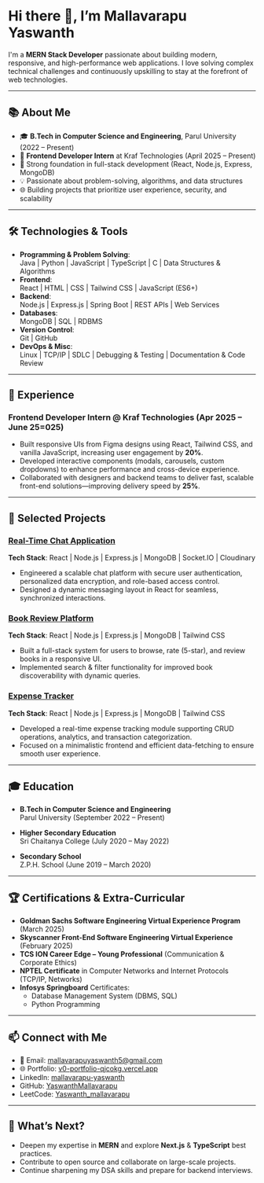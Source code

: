 # Hi there 👋, I’m Mallavarapu Yaswanth

I'm a **MERN Stack Developer** passionate about building modern, responsive, and high-performance web applications. I love solving complex technical challenges and continuously upskilling to stay at the forefront of web technologies.

---

## 📚 About Me

- 🎓 **B.Tech in Computer Science and Engineering**, Parul University (2022 – Present)  
- 💼 **Frontend Developer Intern** at Kraf Technologies (April 2025 – Present)  
- 🚀 Strong foundation in full-stack development (React, Node.js, Express, MongoDB)  
- 💡 Passionate about problem-solving, algorithms, and data structures  
- 🌐 Building projects that prioritize user experience, security, and scalability  

---

## 🛠️ Technologies & Tools

- **Programming & Problem Solving**:  
  Java | Python | JavaScript | TypeScript | C | Data Structures & Algorithms  
- **Frontend**:  
  React | HTML | CSS | Tailwind CSS | JavaScript (ES6+)  
- **Backend**:  
  Node.js | Express.js | Spring Boot | REST APIs | Web Services  
- **Databases**:  
  MongoDB | SQL | RDBMS  
- **Version Control**:  
  Git | GitHub  
- **DevOps & Misc**:  
  Linux | TCP/IP | SDLC | Debugging & Testing | Documentation & Code Review  

---

## 💼 Experience

### Frontend Developer Intern @ Kraf Technologies (Apr 2025 – June 25=025)
- Built responsive UIs from Figma designs using React, Tailwind CSS, and vanilla JavaScript, increasing user engagement by **20%**.
- Developed interactive components (modals, carousels, custom dropdowns) to enhance performance and cross-device experience.
- Collaborated with designers and backend teams to deliver fast, scalable front-end solutions—improving delivery speed by **25%**.

---

## 🚀 Selected Projects

### [Real-Time Chat Application](https://github.com/YaswanthMallavarapu/Real-Time-Chat-Application)  
**Tech Stack**: React | Node.js | Express.js | MongoDB | Socket.IO | Cloudinary  
- Engineered a scalable chat platform with secure user authentication, personalized data encryption, and role-based access control.  
- Designed a dynamic messaging layout in React for seamless, synchronized interactions.  

### [Book Review Platform](https://github.com/YaswanthMallavarapu/Book-Review-Platform)  
**Tech Stack**: React | Node.js | Express.js | MongoDB | Tailwind CSS  
- Built a full-stack system for users to browse, rate (5-star), and review books in a responsive UI.  
- Implemented search & filter functionality for improved book discoverability with dynamic queries.  

### [Expense Tracker](https://github.com/YaswanthMallavarapu/ExpenseTracker)  
**Tech Stack**: React | Node.js | Express.js | MongoDB | Tailwind CSS  
- Developed a real-time expense tracking module supporting CRUD operations, analytics, and transaction categorization.  
- Focused on a minimalistic frontend and efficient data-fetching to ensure smooth user experience.  

---

## 🎓 Education

- **B.Tech in Computer Science and Engineering**  
  Parul University (September 2022 – Present)

- **Higher Secondary Education**  
  Sri Chaitanya College (July 2020 – May 2022)

- **Secondary School**  
  Z.P.H. School (June 2019 – March 2020)

---

## 🏆 Certifications & Extra-Curricular

- **Goldman Sachs Software Engineering Virtual Experience Program** (March 2025)  
- **Skyscanner Front-End Software Engineering Virtual Experience** (February 2025)  
- **TCS ION Career Edge – Young Professional** (Communication & Corporate Ethics)  
- **NPTEL Certificate** in Computer Networks and Internet Protocols (TCP/IP, Networks)  
- **Infosys Springboard** Certificates:  
  - Database Management System (DBMS, SQL)  
  - Python Programming  

---

## 📫 Connect with Me

- 📧 Email: [mallavarapuyaswanth5@gmail.com](mailto:mallavarapuyaswanth5@gmail.com)  
- 🌐 Portfolio: [v0-portfolio-qjcokg.vercel.app](https://v0-portfolio-qjcokg.vercel.app/)  
- LinkedIn: [mallavarapu-yaswanth](https://www.linkedin.com/in/mallavarapu-yaswanth/)  
- GitHub: [YaswanthMallavarapu](https://github.com/YaswanthMallavarapu)  
- LeetCode: [Yaswanth_mallavarapu](https://leetcode.com/u/Yaswanth_mallavarapu/)  

---

## 🎯 What’s Next?

- Deepen my expertise in **MERN** and explore **Next.js** & **TypeScript** best practices.  
- Contribute to open source and collaborate on large-scale projects.  
- Continue sharpening my DSA skills and prepare for backend interviews.  

